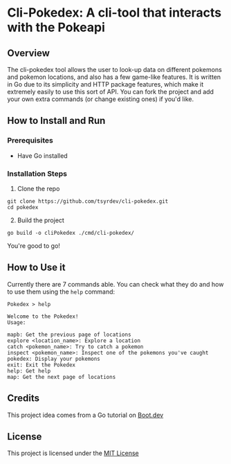 # Cli-Pokedex: A cli-tool that interacts with the Pokeapi

## Overview

The cli-pokedex tool allows the user to look-up data on different pokemons and pokemon locations, and also has a few game-like features. 
It is written in Go due to its simplicity and HTTP package features, which make it extremely easily to use this sort of API. 
You can fork the project and add your own extra commands (or change existing ones) if you'd like. 

## How to Install and Run 

### Prerequisites
- Have Go installed 
### Installation Steps
1. Clone the repo
```
git clone https://github.com/tsyrdev/cli-pokedex.git
cd pokedex
```
2. Build the project 
```
go build -o cliPokedex ./cmd/cli-pokedex/
```

You're good to go! 

## How to Use it 

Currently there are 7 commands able. 
You can check what they do and how to use them using the `help` command: 
```
Pokedex > help

Welcome to the Pokedex!
Usage:

mapb: Get the previous page of locations
explore <location_name>: Explore a location
catch <pokemon_name>: Try to catch a pokemon
inspect <pokemon_name>: Inspect one of the pokemons you've caught
pokedex: Display your pokemons
exit: Exit the Pokedex
help: Get help
map: Get the next page of locations
```

## Credits 

This project idea comes from a Go tutorial on [Boot.dev](https://www.boot.dev/tracks/backend)

## License 

This project is licensed under the [MIT License](LICENSE)

